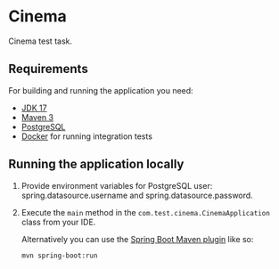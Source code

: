 # Cinema

Cinema test task.
## Requirements

For building and running the application you need:

- [JDK 17](https://www.oracle.com/java/technologies/downloads/#java17)
- [Maven 3](https://maven.apache.org)
- [PostgreSQL](https://www.postgresql.org)
- [Docker](https://www.docker.com/) for running integration tests

## Running the application locally

1. Provide environment variables for PostgreSQL user: spring.datasource.username and spring.datasource.password.

2. Execute the `main` method in the `com.test.cinema.CinemaApplication` class from your IDE.

   Alternatively you can use the [Spring Boot Maven plugin](https://docs.spring.io/spring-boot/docs/current/reference/html/build-tool-plugins-maven-plugin.html) like so:
   
   ```shell
   mvn spring-boot:run
   ```